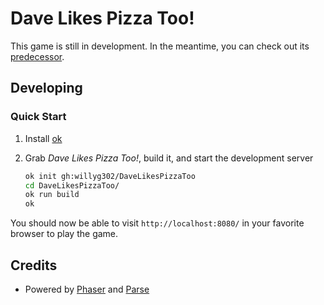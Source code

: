 # Dave Likes Pizza Too!

This game is still in development. In the meantime, you can check out its [predecessor](http://willyg302.github.io/Dave-Likes-Pizza/).

## Developing

### Quick Start

1. Install [ok](https://github.com/willyg302/ok)

2. Grab *Dave Likes Pizza Too!*, build it, and start the development server

   ```bash
   ok init gh:willyg302/DaveLikesPizzaToo
   cd DaveLikesPizzaToo/
   ok run build
   ok
   ```

You should now be able to visit `http://localhost:8080/` in your favorite browser to play the game.

## Credits

- Powered by [Phaser](https://github.com/photonstorm/phaser) and [Parse](https://parse.com/)
